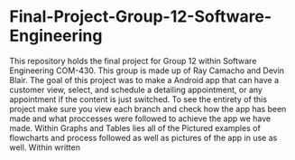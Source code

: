# Final-Project-Group-12-Software-Engineering
This repository holds the final project for Group 12 within Software Engineering COM-430. This group is made up of Ray Camacho and Devin Blair. The goal of this project was to make a Android app that can have a customer view, select, and schedule a detailing appointment, or any appointment if the content is just switched.
To see the entirety of this project make sure you view each branch and check how the app has been made and what proccesses were followed to achieve the app we have made.
Within Graphs and Tables lies all of the Pictured examples of flowcharts and process followed as well as pictures of the app in use as well.
Within written 
